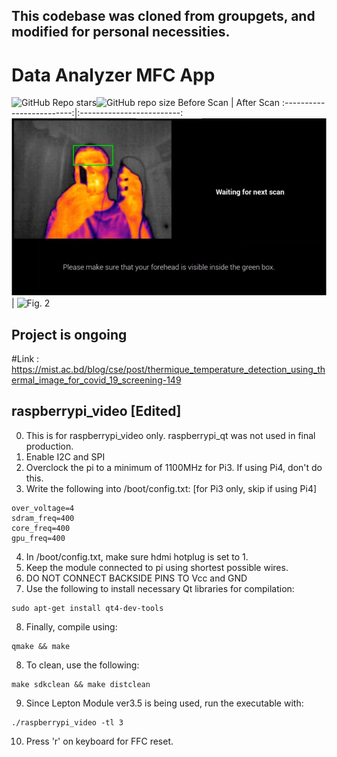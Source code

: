 ## This codebase was cloned from groupgets, and modified for personal necessities.
# Data Analyzer MFC App
![GitHub Repo stars](https://img.shields.io/github/stars/EmonRezaBD/Data-Analyzer)![GitHub repo size](https://img.shields.io/github/repo-size/EmonRezaBD/Data-Analyzer?color=red) 
Before Scan            |  After Scan
:-------------------------:|:-------------------------:
![Fig. 1](https://github.com/EmonRezaBD/Thermique/blob/main/Before%20scan.png) | ![Fig. 2](hhttps://github.com/EmonRezaBD/Thermique/blob/main/After%20scan.png)

## Project is ongoing
#Link : https://mist.ac.bd/blog/cse/post/thermique_temperature_detection_using_thermal_image_for_covid_19_screening-149

## raspberrypi_video [Edited]

0. This is for raspberrypi_video only. raspberrypi_qt was not used in final production.
1. Enable I2C and SPI
2. Overclock the pi to a minimum of 1100MHz for Pi3. If using Pi4, don't do this.
3. Write the following into /boot/config.txt: [for Pi3 only, skip if using Pi4]

```
over_voltage=4  
sdram_freq=400  
core_freq=400  
gpu_freq=400  
```
4. In /boot/config.txt, make sure hdmi hotplug is set to 1.
5. Keep the module connected to pi using shortest possible wires.
6. DO NOT CONNECT BACKSIDE PINS TO Vcc and GND
7. Use the following to install necessary Qt libraries for compilation:

```
sudo apt-get install qt4-dev-tools
```

8. Finally, compile using:

```
qmake && make
```

8. To clean, use the following:

```
make sdkclean && make distclean
```

9. Since Lepton Module ver3.5 is being used, run the executable with:

```
./raspberrypi_video -tl 3
```

10. Press 'r' on keyboard for FFC reset.
